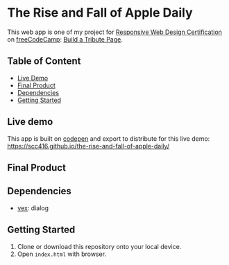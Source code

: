 # The Rise and Fall of Apple Daily
This web app is one of my project for [Responsive Web Design Certification](https://www.freecodecamp.org/learn/responsive-web-design/) on [freeCodeCamp](https://www.freecodecamp.org/): [Build a Tribute Page](https://www.freecodecamp.org/learn/responsive-web-design/responsive-web-design-projects/build-a-tribute-page).

## Table of Content
- [Live Demo](#live-demo)
- [Final Product](#final-product)
- [Dependencies](#dependencies)
- [Getting Started](#getting-started)

## Live demo
This app is built on [codepen](https://codepen.io/) and export to distribute for this live demo:  
https://scc416.github.io/the-rise-and-fall-of-apple-daily/

## Final Product


## Dependencies
- [vex](https://github.hubspot.com/vex/docs/welcome/): dialog

## Getting Started
1. Clone or download this repository onto your local device.
2. Open `index.html` with browser.